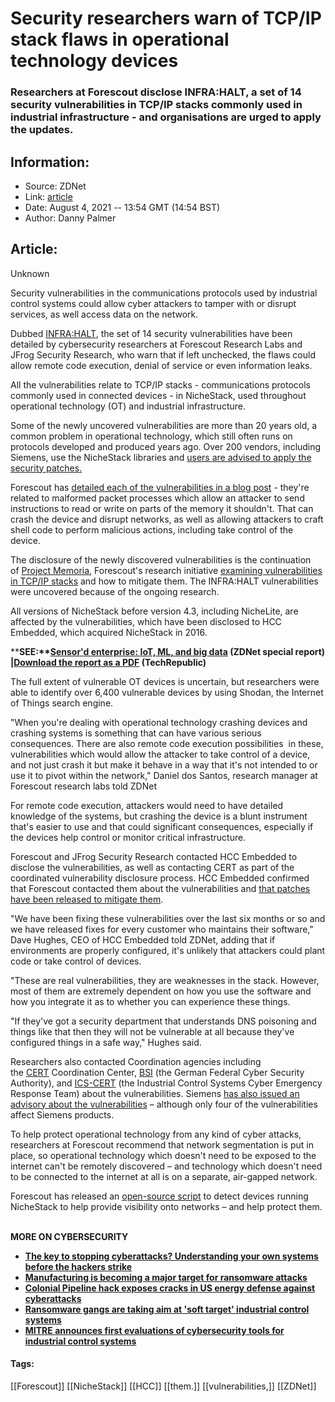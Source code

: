 # Security researchers warn of TCP/IP stack flaws in operational technology devices
### Researchers at Forescout disclose INFRA:HALT, a set of 14 security vulnerabilities in TCP/IP stacks commonly used in industrial infrastructure - and organisations are urged to apply the updates.

## Information:
+ Source: ZDNet
+ Link: [article](https://www.zdnet.com/article/security-researchers-warn-of-tcpip-stack-flaws-in-operational-technology-devices/)
+ Date: August 4, 2021 -- 13:54 GMT (14:54 BST)
+ Author: Danny Palmer


## Article:
Unknown

Security vulnerabilities in the communications protocols used by industrial control systems could allow cyber attackers to tamper with or disrupt services, as well access data on the network. 

Dubbed [INFRA:HALT](https://www.forescout.com/research-labs/infra-halt/), the set of 14 security vulnerabilities have been detailed by cybersecurity researchers at Forescout Research Labs and JFrog Security Research, who warn that if left unchecked, the flaws could allow remote code execution, denial of service or even information leaks.

All the vulnerabilities relate to TCP/IP stacks - communications protocols commonly used in connected devices - in NicheStack, used throughout operational technology (OT) and industrial infrastructure.  

Some of the newly uncovered vulnerabilities are more than 20 years old, a common problem in operational technology, which still often runs on protocols developed and produced years ago. Over 200 vendors, including Siemens, use the NicheStack libraries and [users are advised to apply the security patches.](https://www.hcc-embedded.com/support/security-advisories)  

Forescout has [detailed each of the vulnerabilities in a blog post](https://www.forescout.com/blog/new-critical-operational-technology-vulnerabilities-found-on-nichestack/) - they're related to malformed packet processes which allow an attacker to send instructions to read or write on parts of the memory it shouldn't. That can crash the device and disrupt networks, as well as allowing attackers to craft shell code to perform malicious actions, including take control of the device. 

The disclosure of the newly discovered vulnerabilities is the continuation of [Project Memoria](https://www.zdnet.com/article/these-new-vulnerabilities-millions-of-iot-devives-at-risk-so-patch-now/), Forescout's research initiative [examining vulnerabilities in TCP/IP stacks](https://www.zdnet.com/article/this-old-security-vulnerability-left-millions-of-internet-of-things-devices-vulnerable-to-attacks/) and how to mitigate them. The INFRA:HALT vulnerabilities were uncovered because of the ongoing research.  

All versions of NicheStack before version 4.3, including NicheLite, are affected by the vulnerabilities, which have been disclosed to HCC Embedded, which acquired NicheStack in 2016.  






****SEE:**[**Sensor'd enterprise: IoT, ML, and big data**](https://www.zdnet.com/topic/sensord-enterprise-iot-ml-and-big-data/) **(ZDNet special report) |**[**Download the report as a PDF**](https://www.techrepublic.com/resource-library/whitepapers/special-report-iot-and-the-sensor-d-enterprise-free-pdf/?ftag=CMG-01-10aaa1b) **(TechRepublic)****

The full extent of vulnerable OT devices is uncertain, but researchers were able to identify over 6,400 vulnerable devices by using Shodan, the Internet of Things search engine. 

"When you're dealing with operational technology crashing devices and crashing systems is something that can have various serious consequences. There are also remote code execution possibilities  in these, vulnerabilities which would allow the attacker to take control of a device, and not just crash it but make it behave in a way that it's not intended to or use it to pivot within the network," Daniel dos Santos, research manager at Forescout research labs told ZDNet 

For remote code execution, attackers would need to have detailed knowledge of the systems, but crashing the device is a blunt instrument that's easier to use and that could significant consequences, especially if the devices help control or monitor critical infrastructure.  

Forescout and JFrog Security Research contacted HCC Embedded to disclose the vulnerabilities, as well as contacting CERT as part of the coordinated vulnerability disclosure process. HCC Embedded confirmed that Forescout contacted them about the vulnerabilities and [that patches have been released to mitigate them](https://www.hcc-embedded.com/support/security-advisories).  

"We have been fixing these vulnerabilities over the last six months or so and we have released fixes for every customer who maintains their software," Dave Hughes, CEO of HCC Embedded told ZDNet, adding that if environments are properly configured, it's unlikely that attackers could plant code or take control of devices. 

"These are real vulnerabilities, they are weaknesses in the stack. However, most of them are extremely dependent on how you use the software and how you integrate it as to whether you can experience these things. 

"If they've got a security department that understands DNS poisoning and things like that then they will not be vulnerable at all because they've configured things in a safe way," Hughes said.  

Researchers also contacted Coordination agencies including the [CERT](https://www.kb.cert.org/vuls/) Coordination Center, [BSI](https://www.bsi.bund.de/EN/Home/home_node.html) (the German Federal Cyber Security Authority), and [ICS-CERT](https://us-cert.cisa.gov/) (the Industrial Control Systems Cyber Emergency Response Team) about the vulnerabilities. Siemens [has also issued an advisory about the vulnerabilities](https://cert-portal.siemens.com/productcert/pdf/ssa-789208.pdf) – although only four of the vulnerabilities affect Siemens products.  

To help protect operational technology from any kind of cyber attacks, researchers at Forescout recommend that network segmentation is put in place, so operational technology which doesn't need to be exposed to the internet can't be remotely discovered – and technology which doesn't need to be connected to the internet at all is on a separate, air-gapped network. 

Forescout has released an [open-source script](https://github.com/Forescout/project-memoria-detector) to detect devices running NicheStack to help provide visibility onto networks – and help protect them.  

**MORE ON CYBERSECURITY**

* [**The key to stopping cyberattacks? Understanding your own systems before the hackers strike**](https://www.zdnet.com/article/the-key-to-stopping-cyberattacks-understanding-your-own-systems-before-the-hackers-strike/)
* **[Manufacturing is becoming a major target for ransomware attacks](https://www.zdnet.com/article/manufacturing-is-becoming-a-major-target-for-ransomware-attacks/)**
* [**Colonial Pipeline hack exposes cracks in US energy defense against cyberattacks**](https://www.cnet.com/tech/services-and-software/colonial-pipeline-hack-exposes-cracks-in-us-energy-defense-against-cyberattacks/)
* [**Ransomware gangs are taking aim at 'soft target' industrial control systems**](https://www.zdnet.com/article/ransomware-gangs-are-taking-aim-at-soft-target-industrial-control-systems/)
* **[MITRE announces first evaluations of cybersecurity tools for industrial control systems](https://www.zdnet.com/article/mitre-announces-first-evaluations-of-industrial-control-systems/)**





#### Tags:
[[Forescout]] [[NicheStack]] [[HCC]] [[them.]] [[vulnerabilities,]] [[ZDNet]]
